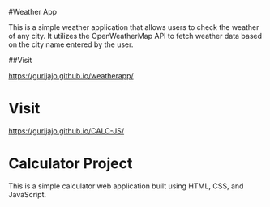 
#Weather App

This is a simple weather application that allows users to check the weather of any city. It utilizes the OpenWeatherMap API to fetch weather data based on the city name entered by the user.

##Visit

https://gurijajo.github.io/weatherapp/



# Visit
https://gurijajo.github.io/CALC-JS/

# Calculator Project

This is a simple calculator web application built using HTML, CSS, and JavaScript.
